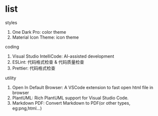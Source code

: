 # list

styles
1. One Dark Pro: color theme
2. Material Icon Theme: icon theme

coding
1. Visual Studio IntelliCode: AI-assisted development
2. ESLint: 代码格式检查 & 代码质量检查
3. Prettier: 代码格式检查

utility
1. Open In Default Browser: A VSCode extension to fast open html file in browser
2. PlantUML: Rich PlantUML support for Visual Studio Code.
3. Markdown PDF: Convert Markdown to PDF(or other types, eg:png,html...)